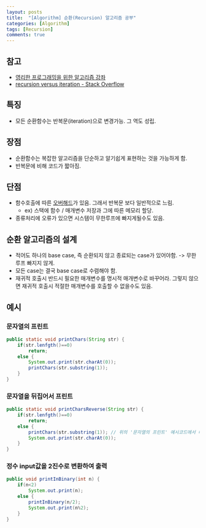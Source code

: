 ```yaml
---
layout: posts
title:  "[Algorithm] 순환(Recursion) 알고리즘 공부"
categories: [Algorithm]
tags: [Recursion]
comments: true
---
```


## 참고

- [영리한 프로그래밍을 위한 알고리즘 강좌](https://www.inflearn.com/course/%EC%95%8C%EA%B3%A0%EB%A6%AC%EC%A6%98-%EA%B0%95%EC%A2%8C/lecture/4073)
- [recursion versus iteration - Stack Overflow](https://stackoverflow.com/questions/15688019/recursion-versus-iteration)


## 특징

- 모든 순환함수는 반복문(iteration)으로 변경가능. 그 역도 성립.

## 장점

- 순환함수는 복잡한 알고리즘을 단순하고 알기쉽게 표현하는 것을 가능하게 함.
- 반복문에 비해 코드가 짧아짐.

## 단점

- 함수호출에 따른 [오버해드](https://ko.wikipedia.org/wiki/%EC%98%A4%EB%B2%84%ED%97%A4%EB%93%9C)가 있음. 그래서 반복문 보다 일반적으로 느림.
  - ex) 스택에 함수 / 매개변수 저장과 그에 따른 메모리 할당.
- 종류처리에 오류가 있으면 시스템이 무한루프에 빠지게될수도 있음.

## 순환 알고리즘의 설계
- 적어도 하나의 base case, 즉 순환되지 않고 종료되는 case가 있어야함. -> 무한루프 빠지지 않게.
- 모든 case는 결국 base case로 수렴해야 함.
- 재귀적 호출시 반드시 필요한 매개변수를 명시적 매개변수로 바꾸어라. 그렇지 않으면 재귀적 호출시 적절한 매개변수를 호출할 수 없을수도 있음.

## 예시

### 문자열의 프린트

```java
public static void printChars(String str) {
    if(str.lenfgth()==0)
        return;
    else {
        System.out.print(str.charAt(0));
        printChars(str.substring(1));
    }
}
```

### 문자열을 뒤집어서 프린트

```java
public static void printCharsReverse(String str) {
    if(str.lenfgth()==0)
        return;
    else {
        printChars(str.substring(1)); // 위의 '문자열의 프린트' 예시코드에서 바로 아래줄의 코드와 순서만 바뀌었는데 reverse가 됨.
        System.out.print(str.charAt(0));
    }
}
```

### 정수 input값을 2진수로 변환하여 출력
```java
public void printInBinary(int n) {
    if(n<2)
        System.out.print(n);
    else {
        printInBinary(n/2); 
        System.out.print(n%2);
    }
}
```